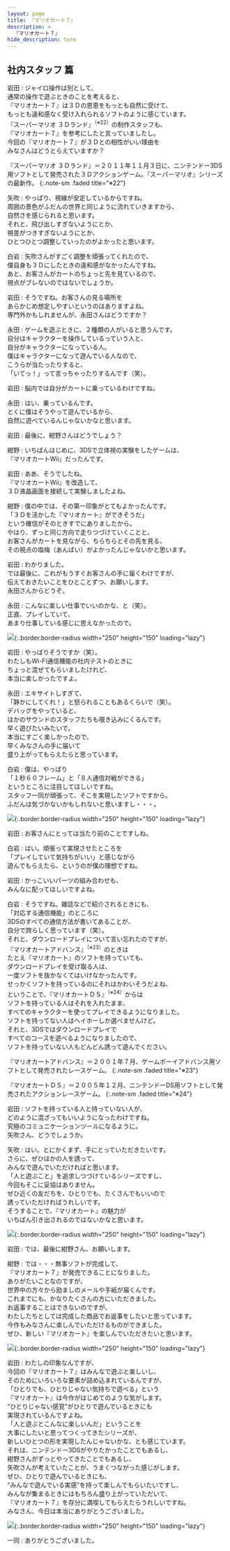 ```yaml
---
layout: page
title: 『マリオカート７』
description: >
  『マリオカート７』
hide_description: ture
---
```


## 社内スタッフ 篇

岩田
: ジャイロ操作は別として、<br>通常の操作で遊ぶときのことを考えると、<br>『マリオカート７』は３Ｄの恩恵をもっとも自然に受けて、<br>もっとも違和感なく受け入れられるソフトのように感じています。<br>『スーパーマリオ ３Ｄランド』<sup>（※22）</sup>の制作スタッフも、<br>『マリオカート７』を参考にしたと言っていましたし。<br>今回の『マリオカート７』が３Ｄとの相性がいい理由を<br>みなさんはどうとらえていますか？

『スーパーマリオ ３Ｄランド』＝２０１１年１１月３日に、ニンテンドー3DS用ソフトとして発売された３Ｄアクションゲーム。『スーパーマリオ』シリーズの最新作。
{:.note-sm .faded title="※22"}

矢吹
: やっぱり、視線が安定しているからですね。<br>周囲の景色がふだんの世界と同じように流れていきますから、<br>自然さを感じられると思います。<br>それと、飛び出しすぎないようにとか、<br>視差がつきすぎないようにとか、<br>ひとつひとつ調整していったのがよかったと思います。

白岩
: 矢吹さんがすごく調整を頑張ってくれたので、<br>僕自身も３Ｄにしたときの違和感がなかったんですね。<br>あと、お客さんがカートのちょっと先を見ているので、<br>視点がブレないのではないでしょうか。

岩田
: そうですね。お客さんの見る場所を<br>あらかじめ想定しやすいというのはありますよね。<br>専門外かもしれませんが、永田さんはどうですか？

永田
: ゲームを遊ぶときに、２種類の人がいると思うんです。<br>自分はキャラクターを操作しているっていう人と、<br>自分がキャラクターになっている人。<br>僕はキャラクターになって遊んでいる人なので、<br>こうらが当たったりすると、<br>「いてっ！」って言っちゃったりするんです（笑）。

岩田
: 脳内では自分がカートに乗っているわけですね。

永田
: はい、乗っているんです。<br>とくに僕はそうやって遊んでいるから、<br>自然に遊べているんじゃないかなと思います。

岩田
: 最後に、紺野さんはどうでしょう？

紺野
: いちばんはじめに、3DSで立体視の実験をしたゲームは、<br>『マリオカートWii』だったんです。

岩田
: ああ、そうでしたね。<br>『マリオカートWii』を改造して、<br>３Ｄ液晶画面を接続して実験しましたよね。

紺野
: 僕の中では、その第一印象がとてもよかったんです。<br>「３Ｄを活かした『マリオカート』ができそうだ」<br>という確信がそのときすでにありましたから。<br>やはり、ずっと同じ方向で走りつづけていくことと、<br>お客さんがカートを見ながら、ちらちらとその先を見る、<br>その視点の塩梅（あんばい）がよかったんじゃないかと思います。

岩田
: わかりました。<br>では最後に、これがもうすぐお客さんの手に届くわけですが、<br>伝えておきたいことをひとことずつ、お願いします。<br>永田さんからどうぞ。

永田
: こんなに楽しい仕事でいいのかな、と（笑）。<br>正直、プレイしていて、<br>あまり仕事している感じに思えなかったので。

![](/others/interviews/jp/3ds/amkj/vol1/img/photo16.jpg){:.border.border-radius width="250" height="150"  loading="lazy"}

岩田
: やっぱりそうですか（笑）。<br>わたしもWi-Fi通信機能の社内テストのときに<br>ちょっと混ぜてもらいましたけれど、<br>本当に楽しかったですよ。

永田
: エキサイトしすぎて、<br>「静かにしてくれ！」と怒られることもあるくらいで（笑）。<br>デバッグをやっていると、<br>ほかのサウンドのスタッフたちも覗き込みにくるんです。<br>早く遊びたいみたいで。<br>本当にすごく楽しかったので、<br>早くみなさんの手に届いて<br>盛り上がってもらえたらと思っています。

白岩
: 僕は、やっぱり<br>「１秒６０フレーム」と「８人通信対戦ができる」<br>というところに注目してほしいですね。<br>スタッフ一同が頑張って、そこを実現したソフトですから。<br>ふだんは気づかないかもしれないと思いますし・・・。

![](/others/interviews/jp/3ds/amkj/vol1/img/photo17.jpg){:.border.border-radius width="250" height="150"  loading="lazy"}

岩田
: お客さんにとっては当たり前のことですしね。

白岩
: はい。頑張って実現させたところを<br>「プレイしていて気持ちがいい」と感じながら<br>遊んでもらえたら、というのが僕の理想ですね。

岩田
: かっこいいパーツの組み合わせも、<br>みんなに配ってほしいですよね。

白岩
: そうですね。雑誌などで紹介されるときにも、<br>「対応する通信機能」のところに<br>3DSのすべての通信方法が書いてあることが、<br>自分で誇らしく思っています（笑）。<br>それと、ダウンロードプレイについて言い忘れたのですが、<br>『マリオカートアドバンス』<sup>（※23）</sup>のときは<br>たとえ『マリオカート』のソフトを持っていても、<br>ダウンロードプレイを受け取る人は、<br>一度ソフトを抜かなくてはいけなかったんです。<br>せっかくソフトを持っているのにそれはかわいそうだよね、<br>ということで、『マリオカートＤＳ』<sup>（※24）</sup>からは<br>ソフトを持っている人はそれを入れたまま、<br>すべてのキャラクターを使ってプレイできるようになりました。<br>ソフトを持ってない人はヘイホーしか選べませんけど。<br>それと、3DSではダウンロードプレイで<br>すべてのコースを遊べるようになりましたので、<br>ソフトを持っていない人もどんどん誘って遊んでください。

『マリオカートアドバンス』＝２００１年７月、ゲームボーイアドバンス用ソフトとして発売されたレースゲーム。
{:.note-sm .faded title="※23"}

『マリオカートＤＳ』＝２００５年１２月、ニンテンドーDS用ソフトとして発売されたアクションレースゲーム。
{:.note-sm .faded title="※24"}

岩田
: ソフトを持っている人と持っていない人が、<br>どのように混ざってもいいようになったわけですね。<br>究極のコミュニケーションツールになるように。<br>矢吹さん、どうでしょうか。

矢吹
: はい。とにかくまず、手にとっていただきたいです。<br>さらに、ぜひほかの人を誘って、<br>みんなで遊んでいただければと思います。<br>「人と遊ぶこと」を追求しつづけているシリーズですし、<br>今回もそこに妥協はありません。<br>ぜひ近くの友だちを、ひとりでも、たくさんでもいいので<br>誘っていただければうれしいです。<br>そうすることで、『マリオカート』の魅力が<br>いちばん引き出されるのではないかなと思います。

![](/others/interviews/jp/3ds/amkj/vol1/img/photo18.jpg){:.border.border-radius width="250" height="150"  loading="lazy"}

岩田
: では、最後に紺野さん、お願いします。

紺野
: では・・・無事ソフトが完成して、<br>『マリオカート７』が発売できることになりました。<br>ありがたいことなのですが、<br>世界中の方々から励ましのメールや手紙が届くんです。<br>これまでにも、かなりたくさんの方にいただきました。<br>お返事することはできないのですが、<br>わたしたちとしては完成した商品でお返事をしたいと思っています。<br>今作もみなさんに楽しんでいただけるものができました。<br>ぜひ、新しい『マリオカート』を楽しんでいただきたいと思います。

![](/others/interviews/jp/3ds/amkj/vol1/img/photo19.jpg){:.border.border-radius width="250" height="150"  loading="lazy"}

岩田
: わたしの印象なんですが、<br>今回の『マリオカート７』はみんなで遊ぶと楽しいし、<br>そのためにいろいろな要素が詰め込まれているんですが、<br>「ひとりでも、ひとりじゃない気持ちで遊べる」という<br>『マリオカート』は今作がはじめてのような気がします。<br>“ひとりじゃない感覚”がひとりで遊んでいるときにも<br>実現されているんですよね。<br>「人と遊ぶとこんなに楽しいんだ」ということを<br>大事にしたいと思ってつくってきたシリーズが、<br>新しいひとつの形を実現したんじゃないかな、とも感じています。<br>それは、ニンテンドー3DSがやりたかったことでもあるし、<br>紺野さんがずっとやってきたことでもあるし、<br>矢吹さんが考えていたことが、うまくつながった感じがします。<br>ぜひ、ひとりで遊んでいるときにも、<br>“みんなで遊んでいる実感”を持って楽しんでもらいたいですし、<br>みんなが集まるときにはもちろん盛り上がっていただいて、<br>『マリオカート７』を存分に満喫してもらえたらうれしいですね。<br>みなさん、今日は本当にありがとうございました。

![](/others/interviews/jp/3ds/amkj/vol1/img/photo20.jpg){:.border.border-radius width="250" height="150"  loading="lazy"}

一同
: ありがとうございました。
